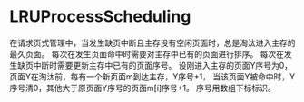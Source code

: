 # LRUProcessScheduling
  在请求页式管理中，当发生缺页中断且主存没有空闲页面时，总是淘汰进入主存的最久页面。
  每次在发生页面命中时需要对主存中已有的页面进行排序。
  每次在发生缺页中断时需要更新主存中已有的页面序号。
  设刚进入主存的页面Y序号为0，页面Y在淘汰前，每有一个新页面m到达主存，Y序号+1，
  当该页面Y被命中时，Y序号清0，其他大于原页面Y序号的页面m[i]序号+1。
  序号用数组下标标识。
